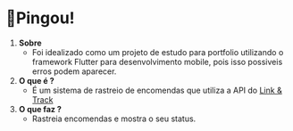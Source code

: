 # 🚛Pingou!

1. **Sobre**
	- Foi idealizado como um projeto de estudo para portfolio utilizando o framework Flutter para desenvolvimento mobile, pois isso possiveis erros podem aparecer.
2. **O que é ?**
	- É um sistema de rastreio de encomendas que utiliza a API do [Link & Track](https://linketrack.com/ "Linke & Track")
3. **O que faz ?**
	- Rastreia encomendas e mostra o seu status.

